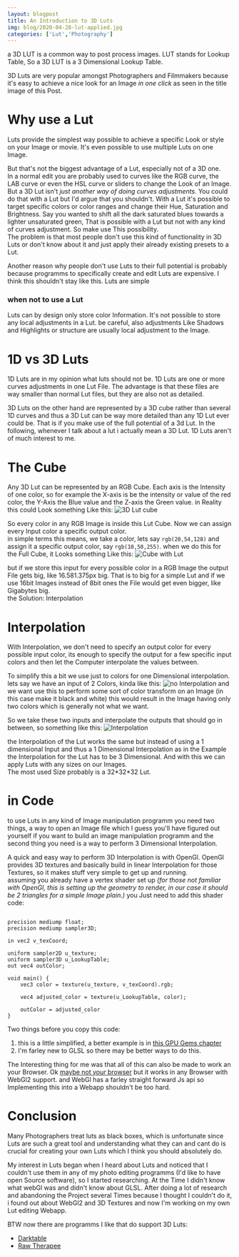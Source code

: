```yaml
---
layout: blogpost
title: An Introduction to 3D Luts
img: blog/2020-04-28-lut-applied.jpg
categories: ['Lut','Photography']
---
```


a 3D LUT is a common way to post process images. LUT stands for Lookup Table, So a 3D LUT is a 3 Dimensional Lookup Table. 
<!--more-->
3D Luts are very popular amongst Photographers and Filmmakers because it's easy to achieve a nice look for an Image *in one click* as seen in the title image of this Post.
# Why use a Lut
Luts provide the simplest way possible to achieve a specific Look or style on your Image or movie. It's even possible to use multiple Luts on one Image.

But that's not the biggest advantage of a Lut, especially not of a 3D one.  
In a normal edit you are probably used to curves like the RGB curve, the LAB curve or even the HSL curve or sliders to change the Look of an Image.  
But a 3D Lut isn't *just another way of doing curves adjustments*. You could do that with a Lut but I'd argue that you shouldn't. With a Lut it's possible to target specific colors or color ranges and change their Hue, Saturation and Brightness. Say you wanted to shift all the dark saturated blues towards a lighter unsaturated green, That is possible with a Lut but not with any kind of curves adjustment. So make use This possibility.  
The problem is that most people don't use this kind of functionality in 3D Luts or don't know about it and just apply their already existing presets to a Lut.

Another reason why people don't use Luts to their full potential is probably because programms to specifically create and edit Luts are expensive. I think this shouldn't stay like this. Luts are simple
### when not to use a Lut
Luts can by design only store color Information. It's not possible to store any local adjustments in a Lut. be careful, also adjustments Like Shadows and Highlights or structure are usually local adjustment to the Image.

# 1D vs 3D Luts
1D Luts are in my opinion what luts should not be. 1D Luts are one or more curves adjustments in one Lut File. The advantage is that these files are way smaller than normal Lut files, but they are also not as detailed.  

3D Luts on the other hand are represented by a 3D cube rather than several 1D curves and thus a 3D Lut can be way more detailed than any 1D Lut ever could be. That is if you make use of the full potential of a 3d Lut. In the following, whenever I talk about a lut i actually mean a 3D Lut. 1D Luts aren't of much interest to me. 
# The Cube
Any 3D Lut can be represented by an RGB Cube. Each axis is the Intensity of one color, so for example the X-axis is be the intensity or value of the red color, the Y-Axis the Blue value and the Z-axis the Green value.
in Reality this could Look something Like this:
![3D Lut cube](/blog/2020-04-28-3dl.svg)

So every color in any RGB Image is inside this Lut Cube. Now we can assign every Input color a specific output color.  
in simple terms this means, we take a color, lets say `rgb(20,54,128)` and assign it a specific output color, say `rgb(10,50,255)`.
when we do this for the Full Cube, it Looks something Like this:
![Cube with Lut](/blog/2020-04-28-3dl-with-lut.svg)

but if we store this input for every possible color in a RGB Image the output File gets big, like 16.581.375‬px big. That is to big for a simple Lut and if we use 16bit Images instead of 8bit ones the File would get even bigger, like Gigabytes big.  
the Solution: Interpolation

# Interpolation
With Interpolation, we don't need to specify an output color for every possible input color, its enough to specify the output for a few specific input colors and then let the Computer interpolate the values between.

To simplify this a bit we use just to colors for one Dimensional interpolation.  
lets say we have an input of 2 Colors, kinda like this:
![no Interpolation](/blog/2020-04-28-3dl-no-interpolation.svg)
and we want use this to perform some sort of color transform on an Image (in this case make it black and white) this would result in the Image having only two colors which is generally not what we want.

So we take these two inputs and interpolate the outputs that should go in between, so something like this:
![Interpolation](/blog/2020-04-28-3dl-interpolation.svg)

the Interpolation of the Lut works the same but instead of using a 1 dimensional Input and thus a 1 Dimensional Interpolation as in the Example the Interpolation for the Lut has to be 3 Dimensional. And with this we can apply Luts with any sizes on our Images.  
The most used Size probably is a 32\*32\*32 Lut.

# in Code
to use Luts in any kind of Image manipulation programm you need two things, a way to open an Image file which I guess you'll have figured out yourself if you want to build an image manipulation programm and the second thing you need is a way to perform 3 Dimensional Interpolation.  

A quick and easy way to perform 3D Interpolation is with OpenGl. OpenGl provides 3D textures and basically build in linear Interpolation for those Textures, so it makes stuff very simple to get up and running.  
assuming you already have a vertex shader set up *(for those not familiar with OpenGl, this is setting up the geometry to render, in our case it should be 2 triangles for a simple Image plain.)* you Just need to add this shader code:

```plaintext

precision mediump float;
precision mediump sampler3D;

in vec2 v_texCoord;

uniform sampler2D u_texture;
uniform sampler3D u_LookupTable;
out vec4 outColor;

void main() {
    vec3 color = texture(u_texture, v_texCoord).rgb;
    
    vec4 adjusted_color = texture(u_LookupTable, color);
    
    outColor = adjusted_color
}
```
Two things before you copy this code:
1. this is a little simplified, a better example is in [this GPU Gems chapter](https://developer.nvidia.com/gpugems/gpugems2/part-iii-high-quality-rendering/chapter-24-using-lookup-tables-accelerate-color)
2. I'm farley new to GLSL so there may be better ways to do this.

The Interesting thing for me was that all of this can also be made to work an your Browser. 
Ok [maybe not *your* browser](https://get.webgl.org/webgl2/) but it works in any Browser with WebGl2 support. and WebGl has a farley straight forward Js api so Implementing this into a Webapp shouldn't be too hard.

# Conclusion
Many Photographers treat luts as black boxes, which is unfortunate since Luts are such a great tool and understanding what they can and cant do is crucial for creating your own Luts which I think you should absolutely do. 

My interest in Luts began when I heard about Luts and noticed that I couldn't use them in any of my photo editing programms (I'd like to have open Source software), so I started researching. At the Time I didn't know what webGl was and didn't know about GLSL. After doing a lot of research and abandoning the Project several Times because I thought I couldn't do it, i found out about WebGl2 and 3D Textures and now I'm working on my own Lut editing Webapp.  

BTW now there are programms I like that do support 3D Luts:
* [Darktable](https://www.darktable.org/)
* [Raw Therapee](https://rawtherapee.com/)
